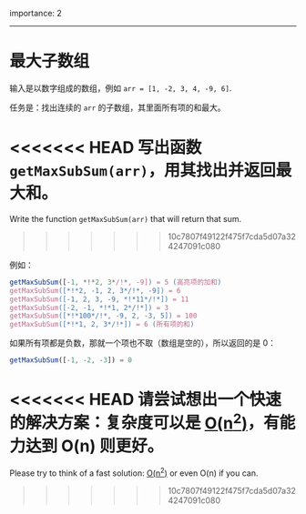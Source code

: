 importance: 2

---

# 最大子数组

输入是以数字组成的数组，例如 `arr = [1, -2, 3, 4, -9, 6]`.

任务是：找出连续的 `arr` 的子数组，其里面所有项的和最大。

<<<<<<< HEAD
写出函数 `getMaxSubSum(arr)`，用其找出并返回最大和。
=======
Write the function `getMaxSubSum(arr)` that will return that sum.
>>>>>>> 10c7807f49122f475f7cda5d07a324247091c080

例如：

```js
getMaxSubSum([-1, *!*2, 3*/!*, -9]) = 5 (高亮项的加和)
getMaxSubSum([*!*2, -1, 2, 3*/!*, -9]) = 6
getMaxSubSum([-1, 2, 3, -9, *!*11*/!*]) = 11
getMaxSubSum([-2, -1, *!*1, 2*/!*]) = 3
getMaxSubSum([*!*100*/!*, -9, 2, -3, 5]) = 100
getMaxSubSum([*!*1, 2, 3*/!*]) = 6 (所有项的和)
```

如果所有项都是负数，那就一个项也不取（数组是空的），所以返回的是 0：

```js
getMaxSubSum([-1, -2, -3]) = 0
```

<<<<<<< HEAD
请尝试想出一个快速的解决方案：复杂度可以是 [O(n<sup>2</sup>)](https://en.wikipedia.org/wiki/Big_O_notation)，有能力达到 O(n) 则更好。
=======
Please try to think of a fast solution: [O(n<sup>2</sup>)](https://en.wikipedia.org/wiki/Big_O_notation) or even O(n) if you can.
>>>>>>> 10c7807f49122f475f7cda5d07a324247091c080
